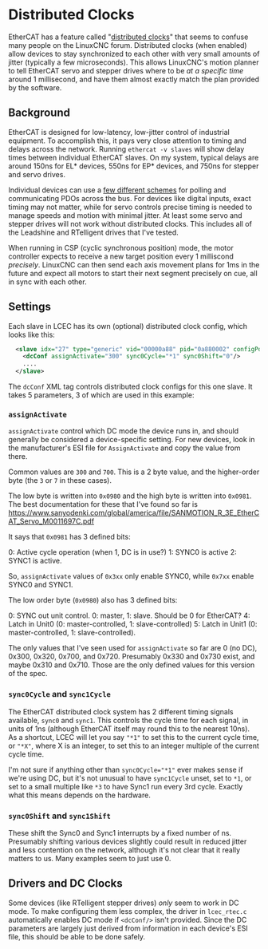 # Distributed Clocks

EtherCAT has a feature called "[distributed
clocks](https://infosys.beckhoff.com/english.php?content=../content/1033/ethercatsystem/2469118347.html&id=)"
that seems to confuse many people on the LinuxCNC forum.  Distributed
clocks (when enabled) allow devices to stay synchronized to each other
with very small amounts of jitter (typically a few microseconds).
This allows LinuxCNC's motion planner to tell EtherCAT servo and
stepper drives where to be *at a specific time* around 1 millisecond,
and have them almost exactly match the plan provided by the software.

## Background

EtherCAT is designed for low-latency, low-jitter control of industrial
equipment.  To accomplish this, it pays very close attention to timing
and delays across the network.  Running `ethercat -v slaves` will show
delay times between individual EtherCAT slaves.  On my system, typical
delays are around 150ns for EL* devices, 550ns for EP* devices, and
750ns for stepper and servo drives.

Individual devices can use a [few different
schemes](https://infosys.beckhoff.com/english.php?content=../content/1033/ethercatsystem/2469122443.html&id=)
for polling and communicating PDOs across the bus.  For devices like
digital inputs, exact timing may not matter, while for servo controls
precise timing is needed to manage speeds and motion with minimal
jitter.  At least some servo and stepper drives will not work without
distributed clocks.  This includes all of the Leadshine and RTelligent
drives that I've tested.

When running in CSP (cyclic synchronous position) mode, the motor
controller expects to receive a new target position every 1 milliscond
*precisely*.  LinuxCNC can then send each axis movement plans for 1ms
in the future and expect all motors to start their next segment
precisely on cue, all in sync with each other.

## Settings

Each slave in LCEC has its own (optional) distributed clock config,
which looks like this:

```xml
  <slave idx="27" type="generic" vid="00000a88" pid="0a880002" configPdos="true" name="rt-ect60">
    <dcConf assignActivate="300" sync0Cycle="*1" sync0Shift="0"/>
    ....
  </slave>

```

The `dcConf` XML tag controls distributed clock configs for this one
slave.  It takes 5 parameters, 3 of which are used in this example:

### `assignActivate`

`assignActivate` control which DC mode the device runs in, and should
generally be considered a device-specific setting.  For new devices,
look in the manufacturer's ESI file for `AssignActivate` and copy the
value from there.

Common values are `300` and `700`.  This is a 2 byte value, and the
higher-order byte (the `3` or `7` in these cases).

The low byte is written into `0x0980` and the high byte is written
into `0x0981`.  The best documentation for these that I've found so
far is
https://www.sanyodenki.com/global/america/file/SANMOTION_R_3E_EtherCAT_Servo_M0011697C.pdf

It says that `0x0981` has 3 defined bits:

0: Active cycle operation (when 1, DC is in use?)
1: SYNC0 is active
2: SYNC1 is active.

So, `assignActivate` values of `0x3xx` only enable SYNC0, while
`0x7xx` enable SYNC0 and SYNC1.

The low order byte (`0x0980`) also has 3 defined bits:

0: SYNC out unit control.  0: master, 1: slave.  Should be 0 for
EtherCAT?
4: Latch in Unit0 (0: master-controlled, 1: slave-controlled)
5: Latch in Unit1 (0: master-controlled, 1: slave-controlled).

The only values that I've seen used for `assignActivate` so far are 0
(no DC), 0x300, 0x320, 0x700, and 0x720.  Presumably 0x330 and 0x730
exist, and maybe 0x310 and 0x710.  Those are the only defined values
for this version of the spec.

### `sync0Cycle` and `sync1Cycle`

The EtherCAT distributed clock system has 2 different timing signals
available, `sync0` and `sync1`.  This controls the cycle time for each
signal, in units of 1ns (although EtherCAT itself may round this to
the nearest 10ns).  As a shortcut, LCEC will let you say `"*1"`
to set this to the current cycle time, or `"*X"`, where X is an
integer, to set this to an integer multiple of the current cycle time. 

I'm not sure if anything other than `sync0Cycle="*1"` ever makes sense
if we're using DC, but it's not unusual to have `sync1Cycle` unset,
set to `*1`, or set to a small multiple like `*3` to have Sync1 run
every 3rd cycle.  Exactly what this means depends on the hardware.

### `sync0Shift` and `sync1Shift`

These shift the Sync0 and Sync1 interrupts by a fixed number of ns.
Presumably shifting various devices slightly could result in reduced
jitter and less contention on the network, although it's not clear
that it really matters to us.  Many examples seem to just use 0.

## Drivers and DC Clocks

Some devices (like RTelligent stepper drives) *only* seem to work in
DC mode.  To make configuring them less complex, the driver in
`lcec_rtec.c` automatically enables DC mode if `<dcConf/>` isn't
provided.  Since the DC parameters are largely just derived from
information in each device's ESI file, this should be able to be done
safely.
